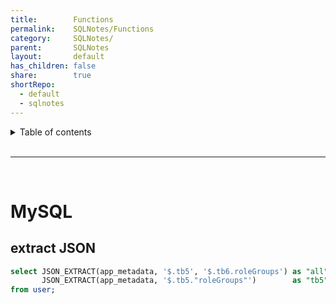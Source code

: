 ```yaml
---
title:        Functions
permalink:    SQLNotes/Functions
category:     SQLNotes/
parent:       SQLNotes
layout:       default
has_children: false
share:        true
shortRepo:
  - default
  - sqlnotes
---
```


<details markdown="block">      
<summary>      
Table of contents      
</summary>      
{: .text-delta }      
1. TOC      
{:toc}      
</details>      

<br/>      

***      

<br/>      

# MySQL

## extract JSON

```sql  
select JSON_EXTRACT(app_metadata, '$.tb5', '$.tb6.roleGroups') as "all",
       JSON_EXTRACT(app_metadata, '$.tb5."roleGroups"')        as "tb5"
from user;  
```  